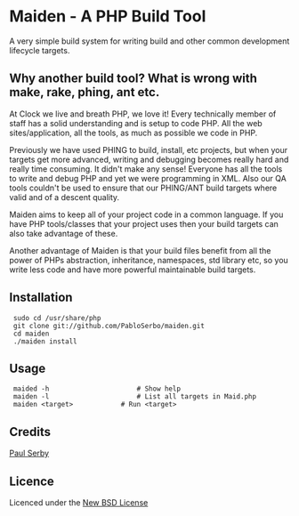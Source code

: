 # Maiden - A PHP Build Tool

A very simple build system for writing build and other common development lifecycle targets.

## Why another build tool? What is wrong with make, rake, phing, ant etc.

At Clock we live and breath PHP, we love it! Every technically member of staff has a solid understanding and is setup to code PHP.
All the web sites/application, all the tools, as much as possible we code in PHP.

Previously we have used PHING to build, install, etc projects, but when your targets get more advanced, writing and debugging
becomes really hard and really time consuming. It didn't make any sense! Everyone has all the tools to write and debug PHP and yet we were
programming in XML. Also our QA tools couldn't be used to ensure that our PHING/ANT build targets where valid and of a descent quality.

Maiden aims to keep all of your project code in a common language. If you have PHP tools/classes that your project uses then your build targets
can also take advantage of these. 

Another advantage of Maiden is that your build files benefit from all the power of PHPs abstraction, inheritance, namespaces, std library etc, 
so you write less code and have more powerful maintainable build targets.

## Installation

     sudo cd /usr/share/php
     git clone git://github.com/PabloSerbo/maiden.git
     cd maiden
     ./maiden install

## Usage

     maided -h 						# Show help
     maiden -l 						# List all targets in Maid.php
     maiden <target>			# Run <target>

## Credits
[Paul Serby](https://github.com/PabloSerbo/)

## Licence
Licenced under the [New BSD License](http://opensource.org/licenses/bsd-license.php)
